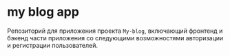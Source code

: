 # my blog app
Репозиторий для приложения проекта `My-blog`, включающий фронтенд и бэкенд части приложения со следующими возможностями
авторизации и регистрации пользователей.
